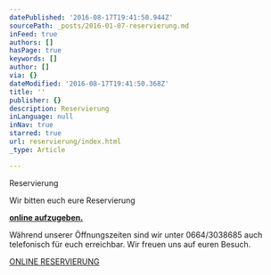 ```yaml
---
datePublished: '2016-08-17T19:41:50.944Z'
sourcePath: _posts/2016-01-07-reservierung.md
inFeed: true
authors: []
hasPage: true
keywords: []
author: []
via: {}
dateModified: '2016-08-17T19:41:50.368Z'
title: ''
publisher: {}
description: Reservierung
inLanguage: null
inNav: true
starred: true
url: reservierung/index.html
_type: Article

---
```

Reservierung

Wir bitten euch eure Reservierung

**[online aufzugeben.][0]**

Während unserer Öffnungszeiten sind wir unter 0664/3038685 auch telefonisch für euch erreichbar. Wir freuen uns auf euren Besuch.

[ONLINE RESERVIERUNG][0]

[0]: http://www.toasteria.at/reservierung.html
